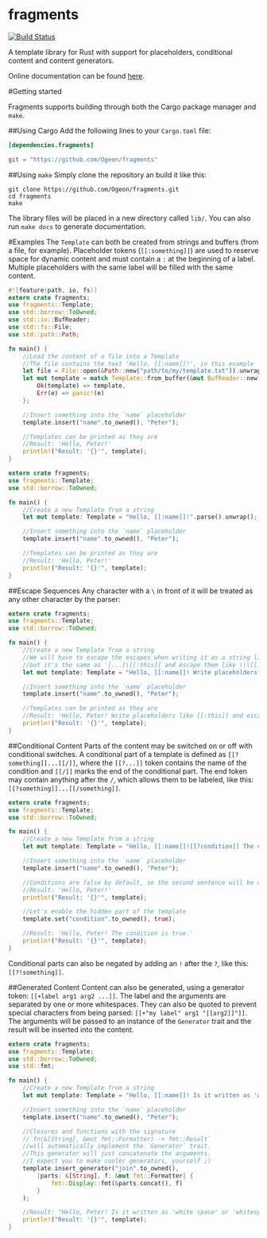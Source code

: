 fragments
=========

[![Build Status](https://travis-ci.org/Ogeon/fragments.png?branch=master)](https://travis-ci.org/Ogeon/fragments)

A template library for Rust with support for placeholders, conditional content and content generators.

Online documentation can be found [here](http://ogeon.github.io/fragments/doc/fragments/).

#Getting started

Fragments supports building through both the Cargo package manager and `make`.

##Using Cargo
Add the following lines to your `Cargo.toml` file:
```toml
[dependencies.fragments]

git = "https://github.com/Ogeon/fragments"
```

##Using `make`
Simply clone the repository an build it like this:

```shell
git clone https://github.com/Ogeon/fragments.git
cd fragments
make
```

The library files will be placed in a new directory called `lib/`. You can also run `make docs` to generate documentation.

#Examples
The `Template` can both be created from strings and buffers (from a file, for example).
Placeholder tokens (`[[:something]]`) are used to reserve space for dynamic content and
must contain a `:` at the beginning of a label. Multiple placeholders with the same label
will be filled with the same content.

```rust
#![feature(path, io, fs)]
extern crate fragments;
use fragments::Template;
use std::borrow::ToOwned;
use std::io::BufReader;
use std::fs::File;
use std::path::Path;

fn main() {
	//Load the content of a file into a Template
	//The file contains the text 'Hello, [[:name]]!', in this example
	let file = File::open(&Path::new("path/to/my/template.txt")).unwrap();
	let mut template = match Template::from_buffer(&mut BufReader::new(file)) {
		Ok(template) => template,
		Err(e) => panic!(e)
	};

	//Insert something into the `name` placeholder
	template.insert("name".to_owned(), "Peter");

	//Templates can be printed as they are
	//Result: 'Hello, Peter!'
	println!("Result: '{}'", template);
}
```

```rust
extern crate fragments;
use fragments::Template;
use std::borrow::ToOwned;

fn main() {
	//Create a new Template from a string
	let mut template: Template = "Hello, [[:name]]!".parse().unwrap();

	//Insert something into the `name` placeholder
	template.insert("name".to_owned(), "Peter");

	//Templates can be printed as they are
	//Result: 'Hello, Peter!'
	println!("Result: '{}'", template);
}
```

##Escape Sequences
Any character with a `\` in front of it will be treated as any other character by the parser:
```rust
extern crate fragments;
use fragments::Template;
use std::borrow::ToOwned;

fn main() {
	//Create a new Template from a string
	//We will have to escape the escapes when writing it as a string literal,
	//but it's the same as '[...]\[[:this]] and escape them like \\\[[:this]][...]'
	let mut template: Template = "Hello, [[:name]]! Write placeholders like \\[[:this]] and escape them like \\\\\\[[:this]]".parse().unwrap();

	//Insert something into the `name` placeholder
	template.insert("name".to_owned(), "Peter");

	//Templates can be printed as they are
	//Result: 'Hello, Peter! Write placeholders like [[:this]] and escape them like \[[:this]]'
	println!("Result: '{}'", template);
}
```

##Conditional Content
Parts of the content may be switched on or off with conditional switches.
A conditional part of a template is defined as `[[?something]]...[[/]]`, where the
`[[?...]]` token contains the name of the condition and `[[/]]` marks the end
of the conditional part. The end token may contain anything after the `/`,
which allows them to be labeled, like this: `[[?something]]...[[/something]]`.

```rust
extern crate fragments;
use fragments::Template;
use std::borrow::ToOwned;

fn main() {
	//Create a new Template from a string
	let mut template: Template = "Hello, [[:name]]![[?condition]] The condition is true.[[/condition]]".parse().unwrap();

	//Insert something into the `name` placeholder
	template.insert("name".to_owned(), "Peter");

	//Conditions are false by default, so the second sentence will be disabled
	//Result: 'Hello, Peter!'
	println!("Result: '{}'", template);

	//Let's enable the hidden part of the template
	template.set("condition".to_owned(), true);

	//Result: 'Hello, Peter! The condition is true.'
	println!("Result: '{}'", template);
}
```

Conditional parts can also be negated by adding an `!` after the `?`, like this: `[[?!something]]`.

##Generated Content
Content can also be generated, using a generator token: `[[+label arg1 arg2 ...]]`. The label and the arguments are
separated by one or more whitespaces. They can also be quoted to prevent special characters from being parsed:
`[[+"my label" arg1 "[[arg2]]"]]`. The arguments will be passed to an instance of the `Generator` trait and the
result will be inserted into the content.

```rust
extern crate fragments;
use fragments::Template;
use std::borrow::ToOwned;
use std::fmt;

fn main() {
	//Create a new Template from a string
	let mut template: Template = "Hello, [[:name]]! Is it written as 'white space' or '[[+join white space]]'?".parse().unwrap();

	//Insert something into the `name` placeholder
	template.insert("name".to_owned(), "Peter");

	//Closures and functions with the signature
    //`fn(&[String], &mut fmt::Formatter) -> fmt::Result`
    //will automatically implement the `Generator` trait.
    //This generator will just concatenate the arguments.
    //I expect you to make cooler generators, yourself ;)
	template.insert_generator("join".to_owned(),
        |parts: &[String], f: &mut fmt::Formatter| {
            fmt::Display::fmt(&parts.concat(), f)
        }
    );

	//Result: "Hello, Peter! Is it written as 'white space' or 'whitespace'?"
	println!("Result: '{}'", template);
}
```
